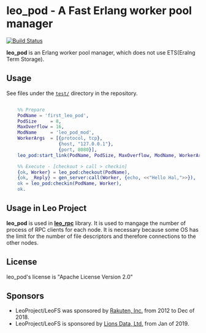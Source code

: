 # leo_pod -  A Fast Erlang worker pool manager

[![Build Status](https://travis-ci.org/leo-project/leo_pod.svg?branch=develop)](https://travis-ci.org/leo-project/leo_pod)

**leo_pod** is an Erlang worker pool manager, which does not use ETS(Eralng Term Storage).

## Usage

See files under the [`test/`](https://github.com/leo-project/leo_pod/tree/develop/test) directory in the repository.

```Erlang

    %% Prepare
    PodName = 'first_leo_pod',
    PodSize     = 8,
    MaxOverflow = 16,
    ModName     = 'leo_pod_mod',
    WorkerArgs  = [{protocol, tcp},
                   {host, "127.0.0.1"},
                   {port, 8080}],
    leo_pod:start_link(PodName, PodSize, MaxOverflow, ModName, WorkerArgs),

    %% Execute - [checkout > call > checkin]
    {ok, Worker} = leo_pod:checkout(PodName),
    {ok, _Reply} = gen_server:call(Worker, {echo, <<"Hello Hal,">>}),
    ok = leo_pod:checkin(PodName, Worker),
    ok.

```

## Usage in Leo Project

**leo_pod** is used in [**leo_rpc**](https://github.com/leo-project/leo_rpc) library.
It is used to mangage the number of process of RPC clients for each node.
It is necessary because some OS has the limit for the number of file descriptors
and therefore connections to the other nodes.

## License

leo_pod's license is "Apache License Version 2.0"

## Sponsors

* LeoProject/LeoFS was sponsored by [Rakuten, Inc.](https://global.rakuten.com/corp/) from 2012 to Dec of 2018.
* LeoProject/LeoFS is sponsored by [Lions Data, Ltd.](https://lions-data.com/) from Jan of 2019.
